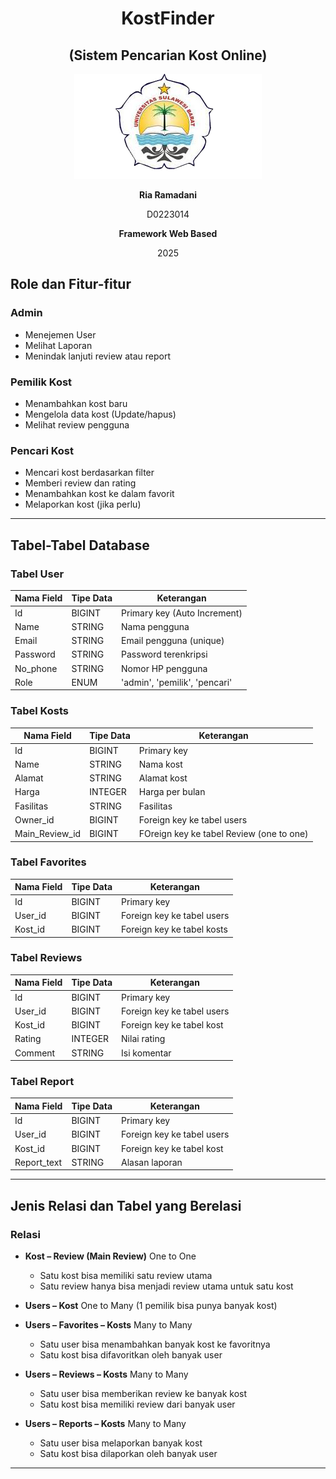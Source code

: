 <h1 align="center">KostFinder</h1>
<h2 align="center">(Sistem Pencarian Kost Online)</h2>

<p align="center">
  <img src="/unsulbar_logo2_copy.jpg" width="300" alt="Logo Unsulbar">
</p>

<p align="center"><strong>Ria Ramadani</strong></p>
<p align="center">D0223014</p>
<p align="center"><strong>Framework Web Based</strong></p>
<p align="center">2025</p>


## **Role dan Fitur-fitur**

### **Admin**

* Menejemen User
* Melihat Laporan
* Menindak lanjuti review atau report

### **Pemilik Kost**

* Menambahkan kost baru
* Mengelola data kost (Update/hapus)
* Melihat review pengguna

### **Pencari Kost**

* Mencari kost berdasarkan filter
* Memberi review dan rating
* Menambahkan kost ke dalam favorit
* Melaporkan kost (jika perlu)

---

## **Tabel-Tabel Database**

### **Tabel User**

| Nama Field | Tipe Data    | Keterangan                    |
| ---------- | ------------ | ----------------------------- |
| Id         | BIGINT       | Primary key (Auto Increment)  |
| Name       | STRING       | Nama pengguna                 |
| Email      | STRING       | Email pengguna (unique)       |
| Password   | STRING       | Password terenkripsi          |
| No\_phone  | STRING       | Nomor HP pengguna             |
| Role       | ENUM         | 'admin', 'pemilik', 'pencari' |

### **Tabel Kosts**

| Nama Field        | Tipe Data    | Keterangan                               |
| ----------------- | ------------ | ---------------------------------------- |
| Id                | BIGINT       | Primary key                              |
| Name              | STRING       | Nama kost                                |
| Alamat            | STRING       | Alamat kost                              |
| Harga             | INTEGER      | Harga per bulan                          |
| Fasilitas         | STRING       | Fasilitas                                |    
| Owner\_id         | BIGINT       | Foreign key ke tabel users               |
| Main\_Review\_id  | BIGINT       | FOreign key ke tabel Review (one to one) |


### **Tabel Favorites**

| Nama Field | Tipe Data | Keterangan                 |
| ---------- | --------- | -------------------------- |
| Id         | BIGINT    | Primary key                |
| User\_id   | BIGINT    | Foreign key ke tabel users |
| Kost\_id   | BIGINT    | Foreign key ke tabel kosts |

### **Tabel Reviews**

| Nama Field | Tipe Data    | Keterangan                 |
| ---------- | ------------ | -------------------------- |
| Id         | BIGINT       | Primary key                |
| User\_id   | BIGINT       | Foreign key ke tabel users |
| Kost\_id   | BIGINT       | Foreign key ke tabel kost  |
| Rating     | INTEGER      | Nilai rating               |
| Comment    | STRING       | Isi komentar               |

### **Tabel Report**

| Nama Field   | Tipe Data     | Keterangan                 |
| ------------ | ------------- | -------------------------- |
| Id           | BIGINT        | Primary key                |
| User\_id     | BIGINT        | Foreign key ke tabel users |
| Kost\_id     | BIGINT        | Foreign key ke tabel kost  |
| Report\_text | STRING        | Alasan laporan             |

---

## **Jenis Relasi dan Tabel yang Berelasi**

### **Relasi**

* **Kost – Review (Main Review)**
  One to One

  * Satu kost bisa memiliki satu review utama
  * Satu review hanya bisa menjadi review utama untuk satu kost
  
* **Users – Kost**
  One to Many (1 pemilik bisa punya banyak kost)

* **Users – Favorites – Kosts**
  Many to Many 

  * Satu user bisa menambahkan banyak kost ke favoritnya
  * Satu kost bisa difavoritkan oleh banyak user

* **Users – Reviews – Kosts**
  Many to Many 

  * Satu user bisa memberikan review ke banyak kost
  * Satu kost bisa memiliki review dari banyak user

* **Users – Reports – Kosts**
  Many to Many 

  * Satu user bisa melaporkan banyak kost
  * Satu kost bisa dilaporkan oleh banyak user



---
